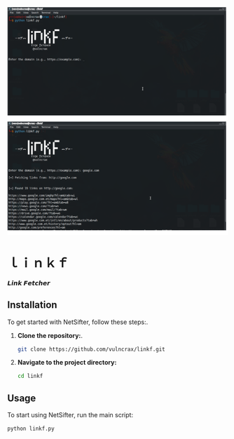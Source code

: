 
![Screenshot (364)](https://github.com/vulncrax/assets/blob/main/linkf1.png)
<br>
![Screenshot (364)](https://github.com/vulncrax/assets/blob/main/linkf2.png)
# ｌｉｎｋｆ
 
𝙇𝙞𝙣𝙠 𝙁𝙚𝙩𝙘𝙝𝙚𝙧

## Installation

To get started with NetSifter, follow these steps:.

1. **Clone the repository:**.
    ```bash
    git clone https://github.com/vulncrax/linkf.git
    ```

2. **Navigate to the project directory:**
    ```bash
    cd linkf
    ```


## Usage

To start using NetSifter, run the main script:
```bash
python linkf.py
